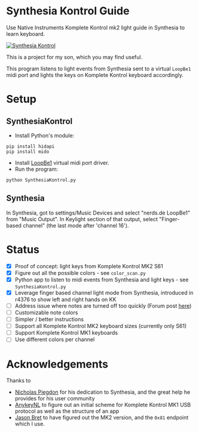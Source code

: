 # Synthesia Kontrol Guide
Use Native Instruments Komplete Kontrol mk2 light guide in Synthesia to learn keyboard.

[![Synthesia Kontrol](https://img.youtube.com/vi/R143-vSd6Eg/0.jpg)](https://www.youtube.com/watch?v=R143-vSd6Eg)

This is a project for my son, which you may find useful.

This program listens to light events from Synthesia sent to a virtual `LoopBe1` midi port
and lights the keys on Komplete Kontrol keyboard accordingly.

# Setup

## SynthesiaKontrol

- Install Python's module:

```
pip install hidapi
pip install mido
```

- Install [LoopBe1](http://www.nerds.de/en/download.html) virtual midi port driver.
- Run the program: 

```
python SynthesiaKontrol.py
```

## Synthesia

In Synthesia, got to settings/Music Devices and select "nerds.de LoopBe1" from "Music Output". 
In Keylight section of that output, select "Finger-based channel" (the last mode after 'channel 16').

# Status

- [X] Proof of concept: light keys from Komplete Kontrol MK2 S61
- [X] Figure out all the possible colors - see `color_scan.py`
- [X] Python app to listen to midi events from Synthesia and light keys - see `SynthesiaKontrol.py`
- [X] Leverage finger based channel light mode from Synthesia, introduced in r4376 to show left and right hands on KK
- [ ] Address issue where notes are turned off too quickly (Forum post [here](https://www.synthesiagame.com/forum/viewtopic.php?p=45032#p45032))
- [ ] Customizable note colors
- [ ] Simpler / better instructions
- [ ] Support all Komplete Kontrol MK2 keyboard sizes (currently only S61)
- [ ] Support Komplete Kontrol MK1 keyboards
- [ ] Use different colors per channel

# Acknowledgements
Thanks to
- [Nicholas Piegdon](https://github.com/npiegdon) for his dedication to Synthesia, and the great help he provides for his user community
- [AnykeyNL](https://github.com/AnykeyNL) to figure out an initial scheme for Komplete 
Kontrol MK1 USB protocol as well as the structure of an app
- [Jason Bret](https://github.com/jasonbrent) to have figured out the MK2 version, and the `0x81` endpoint which I use.


